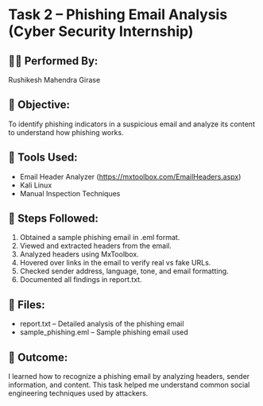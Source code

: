 # Task 2 – Phishing Email Analysis (Cyber Security Internship)

## 👨‍💻 Performed By:
Rushikesh Mahendra Girase

## 📌 Objective:
To identify phishing indicators in a suspicious email and analyze its content to understand how phishing works.

## 🧰 Tools Used:
- Email Header Analyzer (https://mxtoolbox.com/EmailHeaders.aspx)
- Kali Linux
- Manual Inspection Techniques

## 📝 Steps Followed:
1. Obtained a sample phishing email in .eml format.
2. Viewed and extracted headers from the email.
3. Analyzed headers using MxToolbox.
4. Hovered over links in the email to verify real vs fake URLs.
5. Checked sender address, language, tone, and email formatting.
6. Documented all findings in report.txt.

## 📁 Files:
- report.txt – Detailed analysis of the phishing email
- sample_phishing.eml – Sample phishing email used

## 🎯 Outcome:
I learned how to recognize a phishing email by analyzing headers, sender information, and content. This task helped me understand common social engineering techniques used by attackers.
